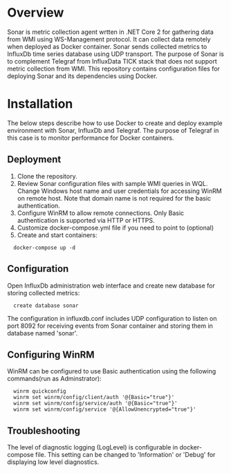 # Overview
Sonar is metric collection agent wrtten in .NET Core 2 for gathering data from WMI using WS-Management protocol. It can collect data remotely when deployed as Docker container. Sonar sends collected metrics to InfluxDb time series database using UDP transport. The purpose of Sonar is to complement Telegraf from InfluxData TICK stack that does not support metric collection from WMI.
This repository contains configuration files for deploying Sonar and its dependencies using Docker. 

# Installation
The below steps describe how to use Docker to create and deploy example environment with Sonar, InfluxDb and Telegraf. The purpose of Telegraf in this case is to monitor performance for Docker containers.  
## Deployment
1. Clone the repository.
2. Review Sonar configuration files with sample WMI queries in WQL. Change Windows host name and user credentials for accessing WinRM on remote host. Note that domain name is not required for the basic authentication.
3. Configure WinRM to allow remote connections. Only Basic authentication is supported via HTTP or HTTPS.
4. Customize docker-compose.yml file if you need to point to  (optional)
5. Create and start containers:
``` 
  docker-compose up -d
```
## Configuration
Open InfluxDb administration web interface and create new database for storing collected metrics:
```
  create database sonar
```
The configuration in influxdb.conf includes UDP configuration to listen on port 8092 for receiving events from Sonar container and storing them in database named 'sonar'. 
## Configuring WinRM
WinRM can be configured to use Basic authentication using the following commands(run as Adminstrator):
```
  winrm quickconfig
  winrm set winrm/config/client/auth '@{Basic="true"}'
  winrm set winrm/config/service/auth '@{Basic="true"}'
  winrm set winrm/config/service '@{AllowUnencrypted="true"}'
```
## Troubleshooting
The level of diagnostic logging (LogLevel) is configurable in docker-compose file. This setting can be changed to 'Information' or 'Debug' for displaying low level diagnostics.
